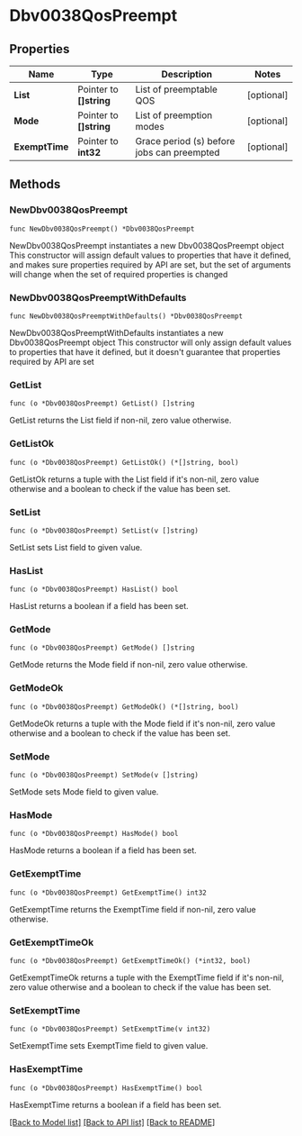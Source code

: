 # Dbv0038QosPreempt

## Properties

Name | Type | Description | Notes
------------ | ------------- | ------------- | -------------
**List** | Pointer to **[]string** | List of preemptable QOS | [optional] 
**Mode** | Pointer to **[]string** | List of preemption modes | [optional] 
**ExemptTime** | Pointer to **int32** | Grace period (s) before jobs can preempted | [optional] 

## Methods

### NewDbv0038QosPreempt

`func NewDbv0038QosPreempt() *Dbv0038QosPreempt`

NewDbv0038QosPreempt instantiates a new Dbv0038QosPreempt object
This constructor will assign default values to properties that have it defined,
and makes sure properties required by API are set, but the set of arguments
will change when the set of required properties is changed

### NewDbv0038QosPreemptWithDefaults

`func NewDbv0038QosPreemptWithDefaults() *Dbv0038QosPreempt`

NewDbv0038QosPreemptWithDefaults instantiates a new Dbv0038QosPreempt object
This constructor will only assign default values to properties that have it defined,
but it doesn't guarantee that properties required by API are set

### GetList

`func (o *Dbv0038QosPreempt) GetList() []string`

GetList returns the List field if non-nil, zero value otherwise.

### GetListOk

`func (o *Dbv0038QosPreempt) GetListOk() (*[]string, bool)`

GetListOk returns a tuple with the List field if it's non-nil, zero value otherwise
and a boolean to check if the value has been set.

### SetList

`func (o *Dbv0038QosPreempt) SetList(v []string)`

SetList sets List field to given value.

### HasList

`func (o *Dbv0038QosPreempt) HasList() bool`

HasList returns a boolean if a field has been set.

### GetMode

`func (o *Dbv0038QosPreempt) GetMode() []string`

GetMode returns the Mode field if non-nil, zero value otherwise.

### GetModeOk

`func (o *Dbv0038QosPreempt) GetModeOk() (*[]string, bool)`

GetModeOk returns a tuple with the Mode field if it's non-nil, zero value otherwise
and a boolean to check if the value has been set.

### SetMode

`func (o *Dbv0038QosPreempt) SetMode(v []string)`

SetMode sets Mode field to given value.

### HasMode

`func (o *Dbv0038QosPreempt) HasMode() bool`

HasMode returns a boolean if a field has been set.

### GetExemptTime

`func (o *Dbv0038QosPreempt) GetExemptTime() int32`

GetExemptTime returns the ExemptTime field if non-nil, zero value otherwise.

### GetExemptTimeOk

`func (o *Dbv0038QosPreempt) GetExemptTimeOk() (*int32, bool)`

GetExemptTimeOk returns a tuple with the ExemptTime field if it's non-nil, zero value otherwise
and a boolean to check if the value has been set.

### SetExemptTime

`func (o *Dbv0038QosPreempt) SetExemptTime(v int32)`

SetExemptTime sets ExemptTime field to given value.

### HasExemptTime

`func (o *Dbv0038QosPreempt) HasExemptTime() bool`

HasExemptTime returns a boolean if a field has been set.


[[Back to Model list]](../README.md#documentation-for-models) [[Back to API list]](../README.md#documentation-for-api-endpoints) [[Back to README]](../README.md)


